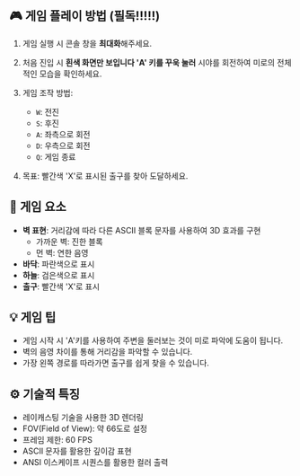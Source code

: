 

## 🎮 게임 플레이 방법 (필독!!!!!)

1. 게임 실행 시 콘솔 창을 **최대화**해주세요.
2. 처음 진입 시 **흰색 화면만 보입니다  'A' 키를 꾸욱 눌러** 시야를 회전하여 미로의 전체적인 모습을 확인하세요.
3. 게임 조작 방법:
   - `W`: 전진
   - `S`: 후진
   - `A`: 좌측으로 회전
   - `D`: 우측으로 회전
   - `Q`: 게임 종료

4. 목표: 빨간색 'X'로 표시된 출구를 찾아 도달하세요.

## 🎯 게임 요소

- **벽 표현**: 거리감에 따라 다른 ASCII 블록 문자를 사용하여 3D 효과를 구현
  - 가까운 벽: 진한 블록
  - 먼 벽: 연한 음영
- **바닥**: 파란색으로 표시
- **하늘**: 검은색으로 표시
- **출구**: 빨간색 'X'로 표시

## 💡 게임 팁

- 게임 시작 시 'A'키를 사용하여 주변을 둘러보는 것이 미로 파악에 도움이 됩니다.
- 벽의 음영 차이를 통해 거리감을 파악할 수 있습니다.
- 가장 왼쪽 경로를 따라가면 출구를 쉽게 찾을 수 있습니다.

## ⚙️ 기술적 특징

- 레이캐스팅 기술을 사용한 3D 렌더링
- FOV(Field of View): 약 66도로 설정
- 프레임 제한: 60 FPS
- ASCII 문자를 활용한 깊이감 표현
- ANSI 이스케이프 시퀀스를 활용한 컬러 출력
